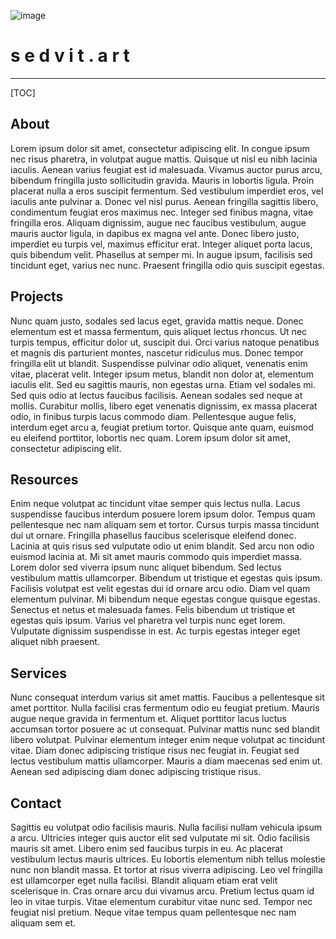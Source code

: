 ![image](https://github.com/e4a-dev/sedvit.art/assets/132167281/c7c12ee1-a1fd-47d6-895e-d326aaa8d100)
# **s e d v i t . a r t**
------

[TOC]

## About
Lorem ipsum dolor sit amet, consectetur adipiscing elit. In congue ipsum nec risus pharetra, in volutpat augue mattis. Quisque ut nisl eu nibh lacinia iaculis. Aenean varius feugiat est id malesuada. Vivamus auctor purus arcu, bibendum fringilla justo sollicitudin gravida. Mauris in lobortis ligula. Proin placerat nulla a eros suscipit fermentum. Sed vestibulum imperdiet eros, vel iaculis ante pulvinar a. Donec vel nisl purus. Aenean fringilla sagittis libero, condimentum feugiat eros maximus nec. Integer sed finibus magna, vitae fringilla eros. Aliquam dignissim, augue nec faucibus vestibulum, augue mauris auctor ligula, in dapibus ex magna vel ante. Donec libero justo, imperdiet eu turpis vel, maximus efficitur erat. Integer aliquet porta lacus, quis bibendum velit. Phasellus at semper mi. In augue ipsum, facilisis sed tincidunt eget, varius nec nunc. Praesent fringilla odio quis suscipit egestas.

## Projects
Nunc quam justo, sodales sed lacus eget, gravida mattis neque. Donec elementum est et massa fermentum, quis aliquet lectus rhoncus. Ut nec turpis tempus, efficitur dolor ut, suscipit dui. Orci varius natoque penatibus et magnis dis parturient montes, nascetur ridiculus mus. Donec tempor fringilla elit ut blandit. Suspendisse pulvinar odio aliquet, venenatis enim vitae, placerat velit. Integer ipsum metus, blandit non dolor at, elementum iaculis elit. Sed eu sagittis mauris, non egestas urna. Etiam vel sodales mi. Sed quis odio at lectus faucibus facilisis. Aenean sodales sed neque at mollis. Curabitur mollis, libero eget venenatis dignissim, ex massa placerat odio, in finibus turpis lacus commodo diam. Pellentesque augue felis, interdum eget arcu a, feugiat pretium tortor. Quisque ante quam, euismod eu eleifend porttitor, lobortis nec quam. Lorem ipsum dolor sit amet, consectetur adipiscing elit.

## Resources
Enim neque volutpat ac tincidunt vitae semper quis lectus nulla. Lacus suspendisse faucibus interdum posuere lorem ipsum dolor. Tempus quam pellentesque nec nam aliquam sem et tortor. Cursus turpis massa tincidunt dui ut ornare. Fringilla phasellus faucibus scelerisque eleifend donec. Lacinia at quis risus sed vulputate odio ut enim blandit. Sed arcu non odio euismod lacinia at. Mi sit amet mauris commodo quis imperdiet massa. Lorem dolor sed viverra ipsum nunc aliquet bibendum. Sed lectus vestibulum mattis ullamcorper. Bibendum ut tristique et egestas quis ipsum. Facilisis volutpat est velit egestas dui id ornare arcu odio. Diam vel quam elementum pulvinar. Mi bibendum neque egestas congue quisque egestas. Senectus et netus et malesuada fames. Felis bibendum ut tristique et egestas quis ipsum. Varius vel pharetra vel turpis nunc eget lorem. Vulputate dignissim suspendisse in est. Ac turpis egestas integer eget aliquet nibh praesent.

## Services
Nunc consequat interdum varius sit amet mattis. Faucibus a pellentesque sit amet porttitor. Nulla facilisi cras fermentum odio eu feugiat pretium. Mauris augue neque gravida in fermentum et. Aliquet porttitor lacus luctus accumsan tortor posuere ac ut consequat. Pulvinar mattis nunc sed blandit libero volutpat. Pulvinar elementum integer enim neque volutpat ac tincidunt vitae. Diam donec adipiscing tristique risus nec feugiat in. Feugiat sed lectus vestibulum mattis ullamcorper. Mauris a diam maecenas sed enim ut. Aenean sed adipiscing diam donec adipiscing tristique risus.

## Contact
Sagittis eu volutpat odio facilisis mauris. Nulla facilisi nullam vehicula ipsum a arcu. Ultricies integer quis auctor elit sed vulputate mi sit. Odio facilisis mauris sit amet. Libero enim sed faucibus turpis in eu. Ac placerat vestibulum lectus mauris ultrices. Eu lobortis elementum nibh tellus molestie nunc non blandit massa. Et tortor at risus viverra adipiscing. Leo vel fringilla est ullamcorper eget nulla facilisi. Blandit aliquam etiam erat velit scelerisque in. Cras ornare arcu dui vivamus arcu. Pretium lectus quam id leo in vitae turpis. Vitae elementum curabitur vitae nunc sed. Tempor nec feugiat nisl pretium. Neque vitae tempus quam pellentesque nec nam aliquam sem et.

